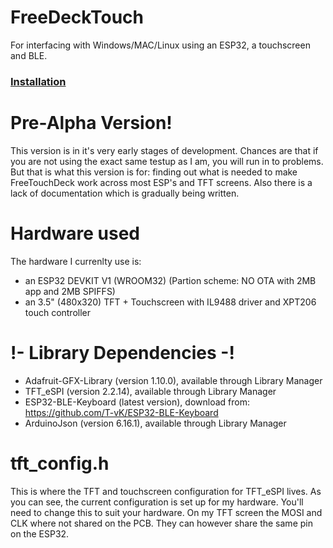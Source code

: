 # FreeDeckTouch
For interfacing with Windows/MAC/Linux using an ESP32, a touchscreen and BLE.

### [Installation](Installation.md)

# Pre-Alpha Version!

This version is in it's very early stages of development. Chances are that if you are not using the exact
same testup as I am, you will run in to problems. But that is what this version is for: finding out what is needed
to make FreeTouchDeck work across most ESP's and TFT screens. Also there is a lack of documentation which is gradually being written.

# Hardware used

The hardware I currenlty use is:

- an ESP32 DEVKIT V1 (WROOM32) (Partion scheme: NO OTA with 2MB app and 2MB SPIFFS)
- an 3.5" (480x320) TFT + Touchscreen with IL9488 driver and XPT206 touch controller

# !- Library Dependencies -!
- Adafruit-GFX-Library (version 1.10.0), available through Library Manager
- TFT_eSPI (version 2.2.14), available through Library Manager
- ESP32-BLE-Keyboard (latest version), download from: https://github.com/T-vK/ESP32-BLE-Keyboard
- ArduinoJson (version 6.16.1), available through Library Manager

# tft_config.h

This is where the TFT and touchscreen configuration for TFT_eSPI lives. As you can see, the current configuration is set up for my hardware. You'll need to change this to suit your hardware. On my TFT screen the MOSI and CLK where not shared on the PCB. They can however share the same pin on the ESP32.
